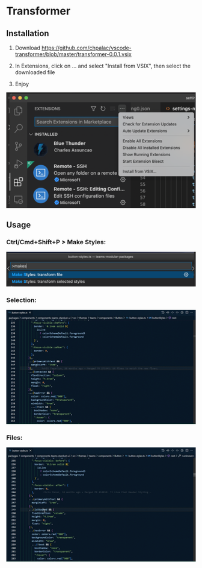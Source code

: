 # Transformer

## Installation

1. Download https://github.com/chpalac/vscode-transformer/blob/master/transformer-0.0.1.vsix

2. In Extensions, click on ... and select "Install from VSIX", then select the downloaded file

3. Enjoy

<img src="assets/install.png" />

## Usage 

### Ctrl/Cmd+Shift+P > Make Styles:

<img src="assets/ctrl+p+makes.png" />

### Selection:

<img src="assets/selection.gif" />

### Files:

<img src="assets/files.gif" />